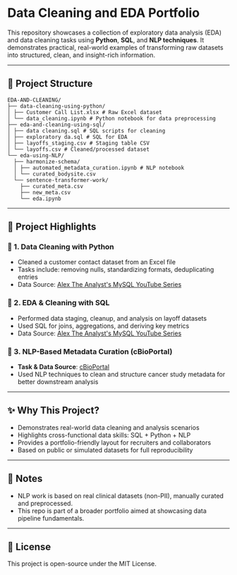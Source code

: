# Data Cleaning and EDA Portfolio
This repository showcases a collection of exploratory data analysis (EDA) and data cleaning tasks using **Python**, **SQL**, and **NLP techniques**. It demonstrates practical, real-world examples of transforming raw datasets into structured, clean, and insight-rich information.

---

## 📁 Project Structure
```
EDA-AND-CLEANING/ 
├── data-cleaning-using-python/ 
│ ├── Customer Call List.xlsx # Raw Excel dataset 
│ └── data_cleaning.ipynb # Python notebook for data preprocessing 
├── eda-and-cleaning-using-sql/ 
│ ├── data cleaning.sql # SQL scripts for cleaning 
│ ├── exploratory da.sql # SQL for EDA 
│ ├── layoffs_staging.csv # Staging table CSV 
│ └── layoffs.csv # Cleaned/processed dataset 
└── eda-using-NLP/ 
  ├── harmonize-schema/
  │ ├── automated_metadata_curation.ipynb # NLP notebook 
  │ └── curated_bodysite.csv 
  └── sentence-transformer-work/
    ├── curated_meta.csv 
    ├── new_meta.csv 
    └── eda.ipynb 
```

---

## 📝 Project Highlights

### 🧹 1. Data Cleaning with Python
- Cleaned a customer contact dataset from an Excel file
- Tasks include: removing nulls, standardizing formats, deduplicating entries
- Data Source: [Alex The Analyst's MySQL YouTube Series](https://github.com/AlexTheAnalyst/MySQL-YouTube-Series)

### 🧮 2. EDA & Cleaning with SQL
- Performed data staging, cleanup, and analysis on layoff datasets
- Used SQL for joins, aggregations, and deriving key metrics
- Data Source: [Alex The Analyst's MySQL YouTube Series](https://github.com/AlexTheAnalyst/MySQL-YouTube-Series)

### 🧠 3. NLP-Based Metadata Curation (cBioPortal)
- **Task & Data Source**: [cBioPortal](https://www.cbioportal.org/)
- Used NLP techniques to clean and structure cancer study metadata for better downstream analysis

---

## ✨ Why This Project?

- Demonstrates real-world data cleaning and analysis scenarios
- Highlights cross-functional data skills: SQL + Python + NLP
- Provides a portfolio-friendly layout for recruiters and collaborators
- Based on public or simulated datasets for full reproducibility

---

## 📌 Notes

- NLP work is based on real clinical datasets (non-PII), manually curated and preprocessed.
- This repo is part of a broader portfolio aimed at showcasing data pipeline fundamentals.

---

## 📜 License

This project is open-source under the MIT License.
